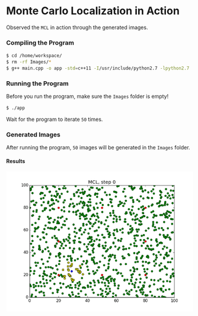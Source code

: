 # Monte Carlo Localization in Action
Observed the `MCL` in action through the generated images. 

### Compiling the Program
```sh
$ cd /home/workspace/
$ rm -rf Images/*
$ g++ main.cpp -o app -std=c++11 -I/usr/include/python2.7 -lpython2.7
```

### Running the Program
Before you run the program, make sure the `Images` folder is empty!
```sh
$ ./app
```
Wait for the program to iterate `50` times.

### Generated Images
After running the program, `50` images will be generated in the `Images` folder.

#### Results
![Result Overview](MCL.gif)

